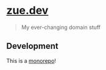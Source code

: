 # [zue.dev](https://zue.dev/)

> My ever-changing domain stuff

## Development

This is a [monorepo](projects/)!
